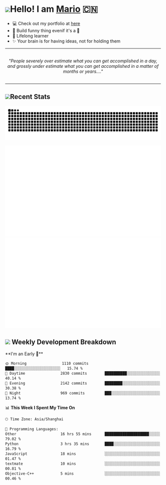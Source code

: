 <h1><a href = "#"><img src="https://media.giphy.com/media/VgCDAzcKvsR6OM0uWg/giphy.gif" width="50"></a><span>Hello! I am <a href="https://github.com/mario1in">Mario</a></span> 🇨🇳 </h1>

- 💻 Check out my portfolio at [here](https://shixiong.name)
- 🔨 Build funny thing evenif it's a 💩
- 🚀 Lifelong learner
- ✨ Your brain is for having ideas, not for holding them

<hr/>
<br/>
<div align="center">
<i>"People severely over estimate what you can get accomplished in a day, and grossly under estimate what you can get accomplished in a matter of months or years...." </i>
</div>
<br/>
<hr/>

<h2 align="left">
  <a href="#"><img src="https://emojis.slackmojis.com/emojis/images/1643514389/3643/cool-doge.gif?1643514389" height="30"></a>Recent Stats
</h2>

<picture>
  <source
    media="(prefers-color-scheme: dark)"
    srcset="https://raw.githubusercontent.com/mario1in/mario1in/output/github-contribution-grid-snake-dark.svg"
  />
  <source
    media="(prefers-color-scheme: light)"
    srcset="https://raw.githubusercontent.com/mario1in/mario1in/output/github-contribution-grid-snake.svg"
  />
  <img
    alt="github contribution grid snake animation"
    src="https://raw.githubusercontent.com/mario1in/mario1in/output/github-contribution-grid-snake.svg"
  />
</picture>

![overview](https://raw.githubusercontent.com/mario1in/mario1in/stats-output/generated/overview.svg)
![languages](https://raw.githubusercontent.com/mario1in/mario1in/stats-output/generated/languages.svg)

<h2 align="left">
  <a href="#"><img src="https://emojis.slackmojis.com/emojis/images/1643514062/184/nyancat_big.gif?1643514062" height="30"></a> Weekly Development Breakdown
</h2>
<!--START_SECTION:waka-->
**I'm an Early 🐤** 

```text
🌞 Morning                1110 commits        ████░░░░░░░░░░░░░░░░░░░░░   15.74 % 
🌆 Daytime                2830 commits        ██████████░░░░░░░░░░░░░░░   40.14 % 
🌃 Evening                2142 commits        ████████░░░░░░░░░░░░░░░░░   30.38 % 
🌙 Night                  969 commits         ███░░░░░░░░░░░░░░░░░░░░░░   13.74 % 
```


📊 **This Week I Spent My Time On** 

```text
🕑︎ Time Zone: Asia/Shanghai

💬 Programming Languages: 
Other                    16 hrs 55 mins      ████████████████████░░░░░   79.02 % 
Python                   3 hrs 35 mins       ████░░░░░░░░░░░░░░░░░░░░░   16.79 % 
JavaScript               18 mins             ░░░░░░░░░░░░░░░░░░░░░░░░░   01.47 % 
textmate                 10 mins             ░░░░░░░░░░░░░░░░░░░░░░░░░   00.81 % 
Objective-C++            5 mins              ░░░░░░░░░░░░░░░░░░░░░░░░░   00.46 % 
```


<!--END_SECTION:waka-->


